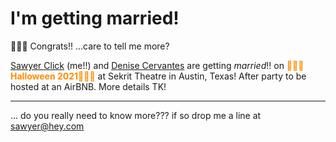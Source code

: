 # I'm getting married!
🎉🎉🎉 Congrats!! ...care to tell me more?

[Sawyer Click](https://www.twitter.com/sawyerdabear) (me!!) and [Denise Cervantes](https://www.twitter.com/cervantesdenise) are getting <em>married</em>!! on <b style='color:DarkOrange'>🎃👻🎃Halloween 2021🎃👻🎃</b> at Sekrit Theatre in Austin, Texas! After party to be hosted at an AirBNB. More details TK!

<hr>

... do you really need to know more??? if so drop me a line at [sawyer@hey.com](mailto:sawyer@hey.com)